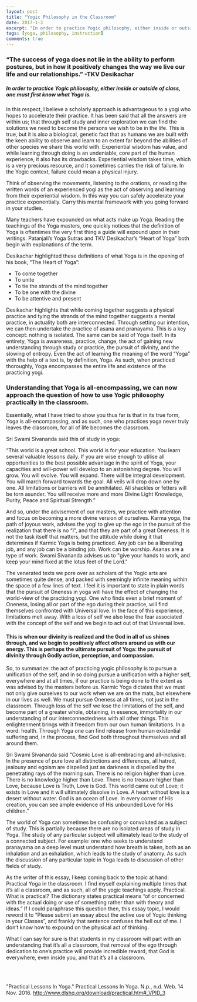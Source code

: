 ```yaml
---
layout: post
title: "Yogic Philosophy in the Classroom"
date: 2017-1-3
excerpt: "In order to practice Yogic philosophy, either inside or outside of class, one must first know what Yoga is."
tags: [yoga, philosophy, instruction]
comments: true
---
```



### “The success of yoga does not lie in the ability to perform postures, but in how it positively changes the way we live our life and our relationships.” -TKV Desikachar

##### In order to practice Yogic philosophy, either inside or outside of class, one must first know what Yoga is. 
In this respect, I believe a scholarly approach is advantageous to a yogi who hopes to accelerate their practice. It has been said that all the answers are within us; that through self study and inner exploration we can find the solutions we need to become the persons we wish to be in the life. This is true, but it is also a biological, genetic fact that as humans we are built with the keen ability to observe and learn to an extent far beyond the abilities of other species we share this world with. Experiential wisdom has value, and while learning through doing is an undeniable, core part of the human experience, it also has its drawbacks. Experiential wisdom takes time, which is a very precious resource, and it sometimes carries the risk of failure. In the Yogic context, failure could mean a physical injury.

Think of observing the movements, listening to the orations, or reading the written words of an experienced yogi as the act of observing and learning from their experiential wisdom. In this way you can safely accelerate your practice exponentially. Carry this mental framework with you going forward in your studies.

Many teachers have expounded on what acts make up Yoga. Reading the teachings of the Yoga masters, one quickly notices that the definition of Yoga is oftentimes the very first thing a guide will expound upon in their writings. Patanjali’s Yoga Sutras and TKV Desikachar’s “Heart of Yoga” both begin with explanations of the term.

Desikachar highlighted these definitions of what Yoga is in the opening of his book, “The Heart of Yoga”:

<ul>
<li>To come together</li>
<li>To unite</li>
<li>To tie the strands of the mind together</li>
<li>To be one with the divine</li>
<li>To be attentive and present</li>
</ul>

Desikachar highlights that while coming together suggests a physical practice and tying the strands of the mind together suggests a mental practice, in actuality both are interconnected. Through setting our intention, we can then undertake the practice of asana and pranayama. This is a key concept: nothing is isolated. The same can be said of Yoga itself. In its entirety, Yoga is awareness, practice, change, the act of gaining new understanding through study or practice, the pursuit of divinity, and the slowing of entropy. Even the act of learning the meaning of the word “Yoga” with the help of a text is, by definition, Yoga. As such, when practiced thoroughly, Yoga encompasses the entire life and existence of the practicing yogi.

### Understanding that Yoga is all-encompassing, we can now approach the question of how to use Yogic philosophy practically in the classroom. 
Essentially, what I have tried to show you thus far is that in its true form, Yoga is all-encompassing, and as such, one who practices yoga never truly leaves the classroom, for all of life becomes the classroom.

Sri Swami Sivananda said this of study in yoga:

“This world is a great school. This world is for your education. You learn several valuable lessons daily. If you are wise enough to utilise all opportunities to the best possible advantage in the spirit of Yoga, your capacities and will-power will develop to an astonishing degree. You will grow. You will evolve. You will expand. There will be integral development. You will march forward towards the goal. All veils will drop down one by one. All limitations or barriers will be annihilated. All shackles or fetters will be torn asunder. You will receive more and more Divine Light Knowledge, Purity, Peace and Spiritual Strength.”

And so, under the advisement of our masters, we practice with attention and focus on becoming a more divine version of ourselves. Karma yoga, the path of joyous work, advises the yogi to give up the ego in the pursuit of the realization that there is no “I”, and that they are part of a great Oneness. It is not the task itself that matters, but the attitude while doing it that determines if Karmic Yoga is being practiced. Any job can be a liberating job, and any job can be a binding job. Work can be worship. Asanas are a type of work. Swami Sivananda advises us to "give your hands to work, and keep your mind fixed at the lotus feet of the Lord."

The venerated texts we pore over as scholars of the Yogic arts are sometimes quite dense, and packed with seemingly infinite meaning within the space of a few lines of text. I feel it is important to state in plain words that the pursuit of Oneness in yoga will have the effect of changing the world-view of the practicing yogi. One who finds even a brief moment of Oneness, losing all or part of the ego during their practice, will find themselves confronted with Universal love. In the face of this experience, limitations melt away. With a loss of self we also lose the fear associated with the concept of the self and we begin to act out of that Universal love. 

#### This is when our divinity is realized and the God in all of us shines through, and we begin to positively affect others around us with our energy. This is perhaps the ultimate pursuit of Yoga: the pursuit of divinity through Godly action, perception, and compassion.

So, to summarize: the act of practicing yogic philosophy is to pursue a unification of the self, and in so doing pursue a unification with a higher self, everywhere and at all times, if our practice is being done to the extent as was advised by the masters before us. Karmic Yoga dictates that we must not only give ourselves to our work when we are on the mats, but elsewhere in our lives as well. We must pursue Oneness at all times, not just in the classroom. Through loss of the self we lose the limitations of the self, and become part of a greater whole, obtaining, in essence, immortality in our understanding of our interconnectedness with all other things. This enlightenment brings with it freedom from our own human limitations. In a word: health. Through Yoga one can find release from human existential suffering and, in the process, find God both throughout themselves and all around them.

Sri Swami Sivananda said “Cosmic Love is all-embracing and all-inclusive. In the presence of pure love all distinctions and differences, all hatred, jealousy and egoism are dispelled just as darkness is dispelled by the penetrating rays of the morning sun. There is no religion higher than Love. There is no knowledge higher than Love. There is no treasure higher than Love, because Love is Truth, Love is God. This world came out of Love; it exists in Love and it will ultimately dissolve in Love. A heart without love is a desert without water. God is an ocean of Love. In every corner of His creation, you can see ample evidence of His unbounded Love for His children.”

The world of Yoga can sometimes be confusing or convoluted as a subject of study. This is partially because there are no isolated areas of study in Yoga. The study of any particular subject will ultimately lead to the study of a connected subject. For example: one who seeks to understand pranayama on a deep level must understand how breath is taken, both as an inhalation and an exhalation, which leads to the study of anatomy. As such the discussion of any particular topic in Yoga leads to discussion of other fields of study.

As the writer of this essay, I keep coming back to the topic at hand: Practical Yoga in the classroom. I find myself explaining multiple times that it’s all a classroom, and as such, all of the yogic teachings apply. Practical. What is practical? The dictionary states practical means “of or concerned with the actual doing or use of something rather than with theory and ideas.” If I could paraphrase this question then, this essay topic, I would reword it to “Please submit an essay about the active use of Yogic thinking in your
Classes”, and frankly that sentence confuses the hell out of me. I don’t know how to expound on the physical act of thinking.

What I can say for sure is that students in my classroom will part with an understanding that it’s all a classroom, that removal of the ego through dedication to one’s practice will provide incredible reward, that God is everywhere, even inside you, and that it’s all a classroom.


<BR><BR>

"Practical Lessons In Yoga." Practical Lessons In Yoga. N.p., n.d. Web. 14 Nov. 2016.
<a href="http://www.dlshq.org/download/practical.htm#_VPID_3">http://www.dlshq.org/download/practical.htm#_VPID_3</a>



